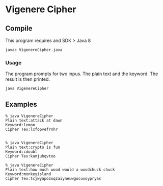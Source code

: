 # Vigenere Cipher

## Compile
This program requires and SDK > Java 8

```
javac VigenereCipher.java
```

### Usage
The program prompts for two inpus. The plain text and the keyword. The result is then printed.

```
java VigenereCipher
```


## Examples

```
% java VigenereCipher      
Plain text:attack at dawn
Keyword:lemon
Cipher Tex:lxfopvefrnhr


% java VigenereCipher
Plain text:crypto is fun
Keyword:idoubt
Cipher Tex:kumjuhqvtoo

% java VigenereCipher
Plain text:how much wood would a woodchuck chuck
Keyword:monkeyisland
Cipher Tex:tcjwyapozoqzaiyneuwgocuxoypryas
```